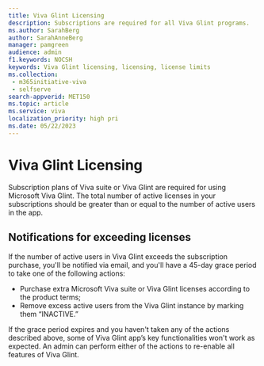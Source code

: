 ```yaml
---
title: Viva Glint Licensing
description: Subscriptions are required for all Viva Glint programs. 
ms.author: SarahBerg
author: SarahAnneBerg
manager: pamgreen
audience: admin
f1.keywords: NOCSH
keywords: Viva Glint licensing, licensing, license limits 
ms.collection: 
 - m365initiative-viva
 - selfserve
search-appverid: MET150
ms.topic: article
ms.service: viva
localization_priority: high pri
ms.date: 05/22/2023
---
```


# Viva Glint Licensing

Subscription plans of Viva suite or Viva Glint are required for using Microsoft Viva Glint. The total number of active licenses in your subscriptions should be greater than or equal to the number of active users in the app. 

## Notifications for exceeding licenses

If the number of active users in Viva Glint exceeds the subscription purchase, you'll be notified via email, and you'll have a 45-day grace period to take one of the following actions:

- Purchase extra Microsoft Viva suite or Viva Glint licenses according to the product terms; 
- Remove excess active users from the Viva Glint instance by marking them “INACTIVE.”  

If the grace period expires and you haven't taken any of the actions described above, some of Viva Glint app’s key functionalities won't work as expected. An admin can perform either of the actions to re-enable all features of Viva Glint. 